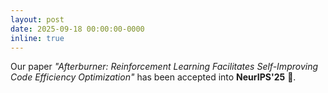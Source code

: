 ```yaml
---
layout: post
date: 2025-09-18 00:00:00-0000
inline: true
---
```


Our paper *"Afterburner: Reinforcement Learning Facilitates Self-Improving Code Efficiency Optimization"* has been accepted into **NeurIPS'25** 🎉.
